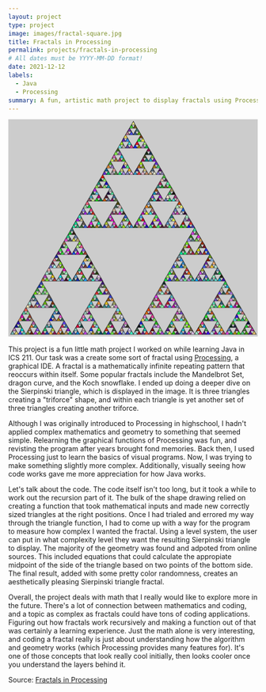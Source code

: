 ```yaml
---
layout: project
type: project
image: images/fractal-square.jpg
title: Fractals in Processing
permalink: projects/fractals-in-processing
# All dates must be YYYY-MM-DD format!
date: 2021-12-12
labels:
  - Java
  - Processing
summary: A fun, artistic math project to display fractals using Processing.
---
```


<img class="ui medium right floated rounded image" src="../images/fractal.png">

This project is a fun little math project I worked on while learning Java in ICS 211. Our task was a create some sort of fractal using [Processing](https://processing.org/), a graphical IDE. A fractal is a mathematically infinite repeating pattern that reoccurs within itself. Some popular fractals include the Mandelbrot Set, dragon curve, and the Koch snowflake. I ended up doing a deeper dive on the Sierpinski triangle, which is displayed in the image. It is three triangles creating a "triforce" shape, and within each triangle is yet another set of three triangles creating another triforce. 

Although I was originally introduced to Processing in highschool, I hadn't applied complex mathematics and geometry to something that seemed simple. Relearning the graphical functions of Processing was fun, and revisting the program after years brought fond memories. Back then, I used Processing just to learn the basics of visual programs. Now, I was trying to make something slightly more complex. Additionally, visually seeing how code works gave me more appreciation for how Java works. 

Let's talk about the code. The code itself isn't too long, but it took a while to work out the recursion part of it. The bulk of the shape drawing relied on creating a function that took mathematical inputs and made new correctly sized triangles at the right positions. Once I had trialed and errored my way through the triangle function, I had to come up with a way for the program to measure how complex I wanted the fractal. Using a level system, the user can put in what complexity level they want the resulting Sierpinski triangle to display. The majority of the geometry was found and adpoted from online sources. This included equations that could calculate the appropiate midpoint of the side of the triangle based on two points of the bottom side. The final result, added with some pretty color randomness, creates an aesthetically pleasing  Sierpinski triangle fractal.

Overall, the project deals with math that I really would like to explore more in the future. There's a lot of connection between mathematics and coding, and a topic as complex as fractals could have tons of coding applications. Figuring out how fractals work recursively and making a function out of that was certainly a learning experience. Just the math alone is very interesting, and coding a fractal really is just about understanding how the algorithm and geometry works (which Processing provides many features for). It's one of those concepts that look really cool initially, then looks cooler once you understand the layers behind it.

Source: <a href="https://github.com/waylonho/fractals"><i class="large github icon"></i>Fractals in Processing</a>
